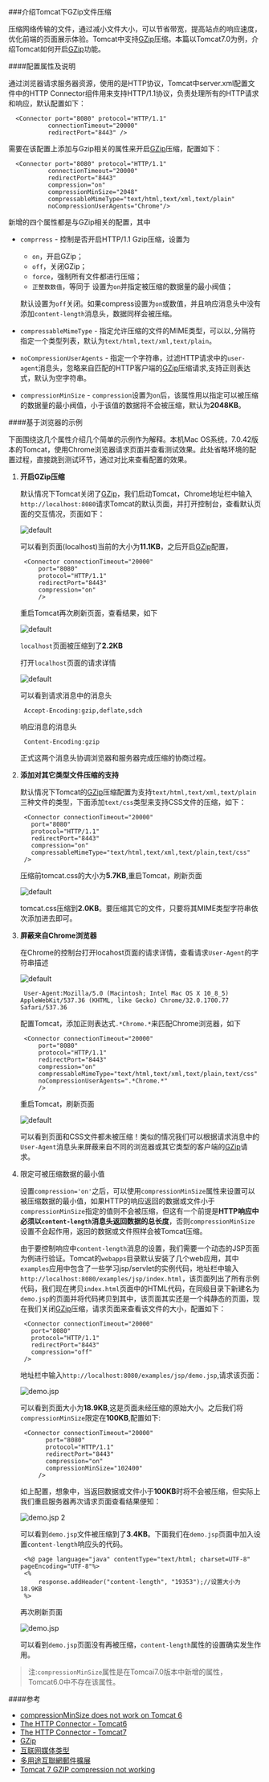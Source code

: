 ###介绍Tomcat下GZip文件压缩

压缩网络传输的文件，通过减小文件大小，可以节省带宽，提高站点的响应速度，优化前端的页面展示体验。Tomcat中支持[GZip](4)压缩。本篇以Tomcat7.0为例，介绍Tomcat如何开启[GZip](4)功能。

####配置属性及说明

通过浏览器请求服务器资源，使用的是HTTP协议，Tomcat中server.xml配置文件中的HTTP Connector组件用来支持HTTP/1.1协议，负责处理所有的HTTP请求和响应，默认配置如下：

	  <Connector port="8080" protocol="HTTP/1.1"
               connectionTimeout="20000"
               redirectPort="8443" />
               
 需要在该配置上添加与Gzip相关的属性来开启[GZip](4)压缩，配置如下：
 	
 	  <Connector port="8080" protocol="HTTP/1.1"
               connectionTimeout="20000"
               redirectPort="8443" 
               compression="on"
               compressionMinSize="2048"
               compressableMimeType="text/html,text/xml,text/plain"
               noCompressionUserAgents="Chrome"/> 
               
新增的四个属性都是与GZip相关的配置，其中

+ `comprress` - 控制是否开启HTTP/1.1 Gzip压缩，设置为
	
	+ `on`，开启GZip；
	+ `off`，关闭GZip；
	+ `force`，强制所有文件都进行压缩；
	+ `正整数数值`，等同于	设置为`on`并指定被压缩的数据量的最小阀值；
	
	默认设置为`off`关闭。如果compress设置为`on`或数值，并且响应消息头中没有添加`content-length`消息头，数据同样会被压缩。

+ `compressableMimeType` - 指定允许压缩的文件的MIME类型，可以以`,`分隔符指定一个类型列表，默认为`text/html,text/xml,text/plain`。
+ `noCompressionUserAgents` - 指定一个字符串，过滤HTTP请求中的`user-agent`消息头，忽略来自匹配的HTTP客户端的[GZip](4)压缩请求,支持正则表达式，默认为空字符串。
+ `compressionMinSize` - `compression`设置为`on`后，该属性用以指定可以被压缩的数据量的最小阀值，小于该值的数据将不会被压缩，默认为**2048KB**。

####基于浏览器的示例

下面围绕这几个属性介绍几个简单的示例作为解释。本机Mac OS系统，7.0.42版本的Tomcat，使用Chrome浏览器请求页面并查看测试效果。此处省略环境的配置过程，直接跳到测试环节，通过对比来查看配置的效果。

1. **开启GZip压缩**

	默认情况下Tomcat关闭了[GZip](4)，我们启动Tomcat，Chrome地址栏中输入`http://localhost:8080`请求Tomcat的默认页面，并打开控制台，查看默认页面的交互情况，页面如下：
	
	![default](1.png)

	可以看到页面(localhost)当前的大小为**11.1KB**，之后开启[GZip](4)配置，

		<Connector connectionTimeout="20000" 
      		port="8080" 
      		protocol="HTTP/1.1" 
      		redirectPort="8443"
      		compression="on"
      		/>

	重启Tomcat再次刷新页面，查看结果，如下

	![default](2.png)

	`localhost`页面被压缩到了**2.2KB**
	
	打开`localhost`页面的请求详情
	
	![default](6.png)
	
	可以看到请求消息中的消息头
	
		Accept-Encoding:gzip,deflate,sdch
		
	响应消息的消息头
	
		Content-Encoding:gzip
		
	正式这两个消息头协调浏览器和服务器完成压缩的协商过程。

2. **添加对其它类型文件压缩的支持**

	默认情况下Tomcat的[GZip](4)压缩配置为支持`text/html,text/xml,text/plain`三种文件的类型，下面添加`text/css`类型来支持CSS文件的压缩，如下：

		<Connector connectionTimeout="20000" 
    	  port="8080" 
    	  protocol="HTTP/1.1" 
    	  redirectPort="8443"
    	  compression="on"
     	  compressableMimeType="text/html,text/xml,text/plain,text/css"
      	/>
	压缩前tomcat.css的大小为**5.7KB**,重启Tomcat，刷新页面

	![default](3.png)
      
	tomcat.css压缩到**2.0KB**。要压缩其它的文件，只要将其MIME类型字符串依次添加进去即可。   
 
3. **屏蔽来自Chrome浏览器**

	在Chrome的控制台打开locahost页面的请求详情，查看请求`User-Agent`的字符串描述

	![default](4.png)

		User-Agent:Mozilla/5.0 (Macintosh; Intel Mac OS X 10_8_5) AppleWebKit/537.36 (KHTML, like Gecko) Chrome/32.0.1700.77 Safari/537.36
	
	配置Tomcat，添加正则表达式`.*Chrome.*`来匹配Chrome浏览器，如下

		<Connector connectionTimeout="20000" 
      		port="8080" 
      		protocol="HTTP/1.1" 
      		redirectPort="8443"
      		compression="on"
      		compressableMimeType="text/html,text/xml,text/plain,text/css"
      		noCompressionUserAgents=".*Chrome.*"
      		/>
      
 	重启Tomcat，刷新页面  
 	      
   ![default](5.png)   
      
	可以看到页面和CSS文件都未被压缩！类似的情况我们可以根据请求消息中的`User-Agent`消息头来屏蔽来自不同的浏览器或其它类型的客户端的[GZip](4)请求。

4. 限定可被压缩数据的最小值

	设置`compression='on'`之后，可以使用`compressionMinSize`属性来设置可以被压缩数据的最小值，如果HTTP的响应返回的数据或文件小于`compressionMinSize`指定的值则不会被压缩，但这有一个前提是**HTTP响应中必须以`content-length`消息头返回数据的总长度**，否则`compressionMinSize`设置不会起作用，返回的数据或文件照样会被Tomcat压缩。
	
	由于要控制响应中`content-length`消息的设置，我们需要一个动态的JSP页面为例进行验证。Tomcat的`webapps`目录默认安装了几个web应用，其中`examples`应用中包含了一些学习jsp/servlet的实例代码，地址栏中输入`http://localhost:8080/examples/jsp/index.html`，该页面列出了所有示例代码，我们现在拷贝`index.html`页面中的HTML代码，在同级目录下新建名为`demo.jsp`的页面并将代码拷贝到其中，该页面其实还是一个纯静态的页面，现在我们关闭[GZip](4)压缩，请求页面来查看该文件的大小，配置如下：

		<Connector connectionTimeout="20000" 
    	  port="8080" 
    	  protocol="HTTP/1.1" 
    	  redirectPort="8443"
    	  compression="off"
      	/>
	地址栏中输入`http://localhost:8080/examples/jsp/demo.jsp`,请求该页面：

	![demo.jsp](7.png)

	可以看到页面大小为**18.9KB**,这是页面未经压缩的原始大小。之后我们将`compressionMinSize`限定在**100KB**,配置如下:

		<Connector connectionTimeout="20000" 
    		  port="8080" 
	    	  protocol="HTTP/1.1" 
    		  redirectPort="8443"
    		  compression="on"
	    	  compressionMinSize="102400"
    	  	/>
      	
	如上配置，想象中，当返回数据或文件小于**100KB**时将不会被压缩，但实际上我们重启服务器再次请求页面查看结果便知：
	
	![demo.jsp 2](8.png)
	
	可以看到`demo.jsp`文件被压缩到了**3.4KB**。下面我们在`demo.jsp`页面中加入设置`content-length`响应头的代码。
	
		<%@ page language="java" contentType="text/html; charset=UTF-8" pageEncoding="UTF-8"%>
		<%
			response.addHeader("content-length", "19353");//设置大小为18.9KB
		%>
	
	再次刷新页面
	
	![demo.jsp](9.png)
	
	可以看到`demo.jsp`页面没有再被压缩，`content-length`属性的设置确实发生作用。

>注:`compressionMinSize`属性是在Tomcai7.0版本中新增的属性，Tomcat6.0中不存在该属性。

####参考

+ [compressionMinSize does not work on Tomcat 6](1)
+ [The HTTP Connector - Tomcat6](2)
+ [The HTTP Connector - Tomcat7](3)
+ [GZip](4)
+ [互联网媒体类型](5)
+ [多用途互聯網郵件擴展](6)
+ [Tomcat 7 GZIP compression not working](7)

[1]: http://stackoverflow.com/questions/19024382/compressionminsize-does-not-work-on-tomcat-6 
[2]: http://tomcat.apache.org/tomcat-6.0-doc/config/http.html
[3]: http://tomcat.apache.org/tomcat-7.0-doc/config/http.html#Standard_Implementation
[4]: http://zh.wikipedia.org/wiki/Gzip
[5]: http://zh.wikipedia.org/wiki/%E4%BA%92%E8%81%94%E7%BD%91%E5%AA%92%E4%BD%93%E7%B1%BB%E5%9E%8B
[6]: http://zh.wikipedia.org/wiki/%E5%A4%9A%E7%94%A8%E9%80%94%E4%BA%92%E8%81%AF%E7%B6%B2%E9%83%B5%E4%BB%B6%E6%93%B4%E5%B1%95
[7]: http://stackoverflow.com/questions/16653642/tomcat-7-gzip-compression-not-working